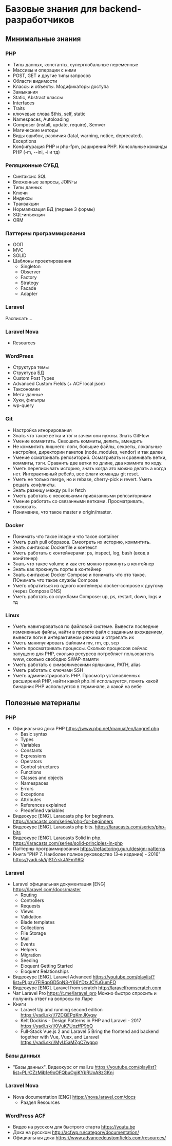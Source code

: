 # Базовые знания для backend-разработчиков

## Минимальные знания

### PHP

- Типы данных, константы, суперглобальные переменные
- Массивы и операции с ними
- POST, GET и другие типы запросов
- Области видимости
- Классы и объекты. Модификаторы доступа
- Замыкания
- Static, Abstract классы
- Interfaces
- Traits
- ключевые слова $this, self, static
- Namespaces, Autoloading
- Composer (install, update, require), Semver
- Магические методы
- Виды ошибок, различия (fatal, warning, notice, deprecated). Exceptions
- Конфигурация PHP и php-fpm, раширения PHP. Консольные команды PHP (-m, --ini, -i и тд)

### Реляционные СУБД

- Синтаксис SQL
- Вложенные запросы, JOIN-ы
- Типы данных
- Ключи
- Индексы
- Транзакции
- Нормализация БД (первые 3 формы)
- SQL-инъекции
- ORM

### Паттерны программирования

- ООП
- MVC
- SOLID
- Шаблоны проектирования
  - Singleton
  - Observer
  - Factory
  - Strategy
  - Facade
  - Adapter

### Laravel

Расписать...


### Laravel Nova

- Resources

### WordPress

- Структура темы
- Структура БД
- Custom Post Types
- Advanced Custom Fields (+ ACF local json)
- Таксономии
- Мета-данные
- Хуки, фильтры
- wp-query

### Git

  - Настройка игнорирования
  - Знать что такое ветка и тэг и зачем они нужны. Знать GitFlow
  - Умение коммитить. Сквошить коммиты, делить, амендить
  - Не коммитить лишнего: логи, большие файлы, секреты, локальные настройки, директории пакетов (node_modules, vendor) и так далее
  - Умение осматривать репозиторий. Осматривать и сравнивать ветки, коммиты, тэги. Сравнить две ветки по длине, два коммита по коду.
  - Уметь переписывать историю, знать когда это можно делать а когда нет. Интерактивный ребейз, все флаги команды git reset.
  - Уметь не только merge, но и rebase, cherry-pick и revert. Уметь решать конфликты.
  - Знать разницу между pull и fetch
  - Уметь работать с несколькими привязанными репозиториями
  - Умение работать со связанными ветками. Просматривать, связывать.
  - Понимание, что такое master и origin/master.

### Docker

- Понимать что такое image и что такое container
- Уметь push pull обрразов. Смеотреть их историю, коммитить.
- Знать синтаксис Dockerfile и контекст
- Уметь работать с контейнерами: ps, inspect, log, bash (вход в конйтенер)
- Знать что такое volume и как его можно прокинуть в контейнер
- Знать как прокинуть порты в контейнер
- Знать синтаксис Docker Compose и понимать что это такое. ПОнимать что такое службы Compose
- Уметь обратиться из одного контейнера docker-compose к другому (через Compose DNS)
- Уметь работать со службами Compose: up, ps, restart, down, logs и тд

### Linux

- Уметь навигироваться по файловой системе. Вывести последние измененные файлы, найти в проекте файл с заданным вхождением, вывести логи в интерактивном режима и отгрепать их
- Уметь манипулировать файлами mv, rm, cp, scp
- Уметь просматривать процессы. Сколько процессов сейчас запущено для PHP, сколько ресурсов потребляет пользователь www, сколько свободно SWAP-памяти
- Уметь работать с символическими ярлыками, PATH, alias
- Уметь работать с ключами SSH
- Уметь администрировать PHP. Просмотр установленных расширений PHP, найти какой php.ini используется, понять какой бинарник PHP используется в терминале, а какой на вебе

## Полезные материалы

### PHP

- Официальная дока PHP https://www.php.net/manual/en/langref.php
  - Basic syntax
  - Types
  - Variables
  - Constants
  - Expressions
  - Operators
  - Control structures
  - Functions
  - Classes and objects
  - Namespaces
  - Errors
  - Exceptions
  - Attributes
  - References explained
  - Predefined variables
- Видеокурс [ENG]. Laracasts php for beginners. https://laracasts.com/series/php-for-beginners
- Видеокурс [ENG]. Laracasts php bits. https://laracasts.com/series/php-bits
- Видеокурс [ENG]. Laracasts Solid in php. https://laracasts.com/series/solid-principles-in-php
- Паттерны программирования https://refactoring.guru/design-patterns
- Книга "PHP 7. Наиболее полное руководство (3-е издание) - 2016" https://yadi.sk/i/jS1ZrskJAFmY6Q

### Laravel

- Laravel официальная документация [ENG] https://laravel.com/docs/master
  - Routing
  - Controllers
  - Requests
  - Views
  - Validation
  - Blade templates
  - Collections
  - File Storage
  - Mail
  - Events
  - Helpers
  - Migration
  - Seeding
  - Eloquent Getting Started
  - Eloquent Relationships
- Видеокурс [ENG]. Laravel Advanced https://youtube.com/playlist?list=PLpzy7FIRqpGD5pN3-Y66YDtxJCYuGumFO
- Видеокурс [ENG]. Laravel from scratch http://laravelfromscratch.com
- Чат Laravel Pro https://t.me/laravel_pro Можно быстро спросить и получить ответ на вопросы по Ларе
- Книги
  - Laravel Up and running second edition https://yadi.sk/i/7ZCQEPgKmJKvgw
  - Kelt Dockins - Design Patterns in PHP and Laravel - 2017 https://yadi.sk/i/0VuK7UozffP9bQ
  - Full-Stack Vue.js 2 and Laravel 5 Bring the frontend and backend together with Vue, Vuex, and Laravel https://yadi.sk/i/MyU5aMZgC7wgpg

### Базы данных

- "Базы данных". Видеокурс от mail.ru https://youtube.com/playlist?list=PLrCZzMib1e9oOFQbuOgjKYbRUoA8zGKnj

### Laravel Nova

- Nova documentation [ENG] https://nova.laravel.com/docs
  - Раздел Resources

### WordPress ACF

- Видео на русском для быстрого старта https://youtu.be
- Дока на русском http://acfwp.ru/category/documentation/
- Официальная дока https://www.advancedcustomfields.com/resources/
